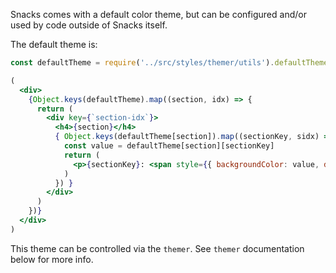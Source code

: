 Snacks comes with a default color theme, but can be configured and/or used by code outside of Snacks itself.

The default theme is:

```jsx static
const defaultTheme = require('../src/styles/themer/utils').defaultTheme

(
  <div>
    {Object.keys(defaultTheme).map((section, idx) => {
      return (
        <div key={`section-idx`}>
          <h4>{section}</h4>
          { Object.keys(defaultTheme[section]).map((sectionKey, sidx) => {
            const value = defaultTheme[section][sectionKey]
            return (
              <p>{sectionKey}: <span style={{ backgroundColor: value, display: 'inline-block', padding: '8px'}}>{value}</span></p>
            )
          }) }
        </div>
      )
    })}
  </div>
)
```

This theme can be controlled via the `themer`. See `themer` documentation below for more info.
